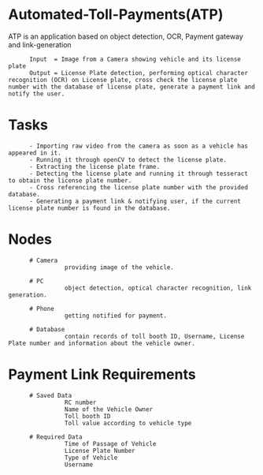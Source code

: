 # Automated-Toll-Payments(ATP)

ATP is an application based on object detection, OCR, Payment gateway and link-generation

          Input  = Image from a Camera showing vehicle and its license plate
          Output = License Plate detection, performing optical character recognition (OCR) on License plate, cross check the license plate number with the database of license plate, generate a payment link and notify the user.

# Tasks

          - Importing raw video from the camera as soon as a vehicle has appeared in it.
          - Running it through openCV to detect the license plate.
          - Extracting the license plate frame.
          - Detecting the license plate and running it through tesseract to obtain the license plate number.
          - Cross referencing the license plate number with the provided database.
          - Generating a payment link & notifying user, if the current license plate number is found in the database.
          
# Nodes 
          
          # Camera
                    providing image of the vehicle.
                   
          # PC 
                    object detection, optical character recognition, link generation.
                    
          # Phone
                    getting notified for payment.
                    
          # Database
                    contain records of toll booth ID, Username, License Plate number and information about the vehicle owner.
                    
 # Payment Link Requirements
          # Saved Data
                    RC number
                    Name of the Vehicle Owner
                    Toll booth ID
                    Toll value according to vehicle type
                 
          # Required Data
                    Time of Passage of Vehicle
                    License Plate Number
                    Type of Vehicle
                    Username
                    
         
